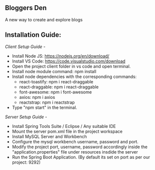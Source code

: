 ## Bloggers Den
A new way to create and explore blogs

## Installation Guide:
*Client Setup Guide -*

* Install Node JS: https://nodejs.org/en/download/
* Install VS Code: https://code.visualstudio.com/download
* Open the project client folder in vs code and open terminal.
* Install node module command: npm install
* Install node dependencies with the corresponding commands:
  * react-toastify: npm i react-draggable
  * react-draggable: npm i react-draggable
  * font-awesome: npm i font-awesome
  * axios: npm i axios
  * reactstrap: npm i reactstrap
* Type "npm start" in the terminal.


*Server Setup Guide -*

* Install Spring Tools Suite / Eclipse / Any suitable IDE
* Mount the server pom.xml file in the project workspace
* Install MySQL Server and Workbench
* Configure the mysql workbench username, password and port.
* Modify the project port, username, password accordingly inside the "application.properties" file under resources insdide the server
* Run the Spring Boot Application. (By default its set on port as per our project: 9292)
